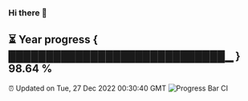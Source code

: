 ### Hi there 👋
⏳ Year progress { █████████████████████████████▁ } 98.64 %
---
⏰ Updated on Tue, 27 Dec 2022 00:30:40 GMT
![Progress Bar CI](https://github.com/Moyi321/Moyi321/workflows/Progress%20Bar%20CI/badge.svg)
